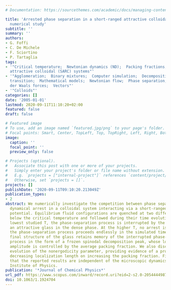 ```yaml
---
# Documentation: https://sourcethemes.com/academic/docs/managing-content/

title: 'Arrested phase separation in a short-ranged attractive colloidal system: A
  numerical study'
subtitle: ''
summary: ''
authors:
- G. Foffi
- C. De Michele
- F. Sciortino
- P. Tartaglia
tags:
- '"Critical temperature;  Newtonian dynamics (ND);  Packing fractions;  Short-ranged
  attractive colloidal (SARC) systems"'
- '"Agglomeration;  Binary mixtures;  Computer simulation;  Decomposition;  Glass;  Glass
  transition;  Mathematical models;  Newtonian flow;  Phase separation;  Quenching;  Van
  der Waals forces;  Vectors"'
- '"Colloids"'
categories: []
date: '2005-01-01'
lastmod: 2020-09-11T11:10:20+02:00
featured: false
draft: false

# Featured image
# To use, add an image named `featured.jpg/png` to your page's folder.
# Focal points: Smart, Center, TopLeft, Top, TopRight, Left, Right, BottomLeft, Bottom, BottomRight.
image:
  caption: ''
  focal_point: ''
  preview_only: false

# Projects (optional).
#   Associate this post with one or more of your projects.
#   Simply enter your project's folder or file name without extension.
#   E.g. `projects = ["internal-project"]` references `content/project/deep-learning/index.md`.
#   Otherwise, set `projects = []`.
projects: []
publishDate: '2020-09-11T09:10:20.213049Z'
publication_types:
- 2
abstract: We numerically investigate the competition between phase separation and
  dynamical arrest in a colloidal system interacting via a short-ranged attractive
  potential. Equilibrium fluid configurations are quenched at two different temperatures
  below the critical temperature and followed during their time evolution. At the
  lowest studied T, the phase-separation process is interrupted by the formation of
  an attractive glass in the dense phase. At the higher T, no arrest is observed and
  the phase-separation process proceeds endlessly in the simulated time window. The
  final structure of the glass retains memory of the interrupted phase-separation
  process in the form of a frozen spinodal decomposition peak, whose location and
  amplitude is controlled by the average packing fraction. We also discuss the time
  evolution of the nonergodicity parameter, providing evidence of a progressively
  decreasing localization length on increasing the packing fraction. Finally, we confirm
  that the reported results are independent of the microscopic dynamics. © 2005 American
  Institute of Physics.
publication: '*Journal of Chemical Physics*'
url_pdf: https://www.scopus.com/inward/record.uri?eid=2-s2.0-20544449875&doi=10.1063%2f1.1924704&partnerID=40&md5=d1356fb75b3cbced56de4d2f162a3fcd
doi: 10.1063/1.1924704
---
```

